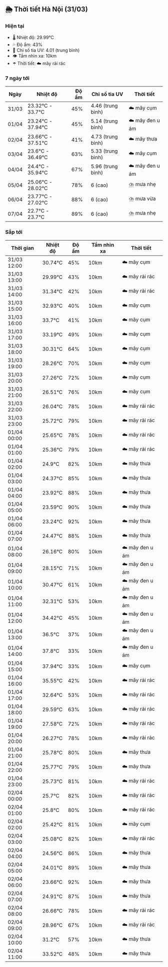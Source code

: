 ## 🌦️ Thời tiết Hà Nội (31/03)

### Hiện tại

- 🌡️ Nhiệt độ: 29.99℃
- 💦 Độ ẩm: 43%
- 🌟 Chỉ số tia UV: 4.01 (trung bình)
- 👁️ Tầm nhìn xa: 10km
- ☂️ Thời tiết: ☁️ mây rải rác

### 7 ngày tới

| Ngày | Nhiệt độ | Độ ẩm | Chỉ số tia UV | Thời tiết |
| --- | --- | --- | --- | --- |
| 31/03 | 23.32℃ - 33.7℃ | 45% | 4.46 (trung bình) | ☁️ mây cụm |
| 01/04 | 23.24℃ - 37.94℃ | 45% | 5.14 (trung bình) | ☁️ mây đen u ám |
| 02/04 | 23.66℃ - 37.51℃ | 41% | 4.73 (trung bình) | ☁️ mây thưa |
| 03/04 | 23.6℃ - 36.49℃ | 63% | 5.33 (trung bình) | ☁️ mây cụm |
| 04/04 | 24.4℃ - 35.94℃ | 67% | 5.96 (trung bình) | ☁️ mây đen u ám |
| 05/04 | 25.06℃ - 28.02℃ | 78% | 6 (cao) | ⛈️ mưa nhẹ |
| 06/04 | 23.77℃ - 27.02℃ | 88% | 6 (cao) | ⛈️ mưa vừa |
| 07/04 | 22.7℃ - 23.7℃ | 89% | 6 (cao) | ⛈️ mưa nhẹ |

### Sắp tới

| Thời gian | Nhiệt độ | Độ ẩm | Tầm nhìn xa | Thời tiết |
| --- | --- | --- | --- | --- |
| 31/03 12:00 | 30.74℃ | 45% | 10km | ☁️ mây cụm |
| 31/03 13:00 | 29.99℃ | 43% | 10km | ☁️ mây rải rác |
| 31/03 14:00 | 31.34℃ | 42% | 10km | ☁️ mây rải rác |
| 31/03 15:00 | 32.93℃ | 40% | 10km | ☁️ mây cụm |
| 31/03 16:00 | 33.7℃ | 41% | 10km | ☁️ mây cụm |
| 31/03 17:00 | 33.19℃ | 49% | 10km | ☁️ mây cụm |
| 31/03 18:00 | 30.31℃ | 64% | 10km | ☁️ mây cụm |
| 31/03 19:00 | 28.26℃ | 70% | 10km | ☁️ mây cụm |
| 31/03 20:00 | 27.26℃ | 72% | 10km | ☁️ mây cụm |
| 31/03 21:00 | 26.51℃ | 76% | 10km | ☁️ mây cụm |
| 31/03 22:00 | 26.04℃ | 78% | 10km | ☁️ mây rải rác |
| 31/03 23:00 | 25.72℃ | 79% | 10km | ☁️ mây rải rác |
| 01/04 00:00 | 25.65℃ | 78% | 10km | ☁️ mây rải rác |
| 01/04 01:00 | 25.36℃ | 79% | 10km | ☁️ mây rải rác |
| 01/04 02:00 | 24.9℃ | 82% | 10km | ☁️ mây thưa |
| 01/04 03:00 | 24.37℃ | 85% | 10km | ☁️ mây thưa |
| 01/04 04:00 | 23.92℃ | 88% | 10km | ☁️ mây thưa |
| 01/04 05:00 | 23.59℃ | 90% | 10km | ☁️ mây thưa |
| 01/04 06:00 | 23.24℃ | 92% | 10km | ☁️ mây thưa |
| 01/04 07:00 | 24.47℃ | 88% | 10km | ☁️ mây thưa |
| 01/04 08:00 | 26.16℃ | 80% | 10km | ☁️ mây đen u ám |
| 01/04 09:00 | 28.15℃ | 71% | 10km | ☁️ mây đen u ám |
| 01/04 10:00 | 30.47℃ | 61% | 10km | ☁️ mây đen u ám |
| 01/04 11:00 | 32.31℃ | 53% | 10km | ☁️ mây đen u ám |
| 01/04 12:00 | 34.42℃ | 45% | 10km | ☁️ mây đen u ám |
| 01/04 13:00 | 36.5℃ | 37% | 10km | ☁️ mây đen u ám |
| 01/04 14:00 | 37.8℃ | 33% | 10km | ☁️ mây đen u ám |
| 01/04 15:00 | 37.94℃ | 33% | 10km | ☁️ mây cụm |
| 01/04 16:00 | 35.55℃ | 42% | 10km | ☁️ mây rải rác |
| 01/04 17:00 | 32.64℃ | 53% | 10km | ☁️ mây rải rác |
| 01/04 18:00 | 29.59℃ | 63% | 10km | ☁️ mây rải rác |
| 01/04 19:00 | 27.58℃ | 72% | 10km | ☁️ mây rải rác |
| 01/04 20:00 | 26.27℃ | 78% | 10km | ☁️ mây rải rác |
| 01/04 21:00 | 25.78℃ | 80% | 10km | ☁️ mây thưa |
| 01/04 22:00 | 25.77℃ | 79% | 10km | ☁️ mây thưa |
| 01/04 23:00 | 25.73℃ | 81% | 10km | ☁️ mây rải rác |
| 02/04 00:00 | 25.7℃ | 82% | 10km | ☁️ mây rải rác |
| 02/04 01:00 | 25.8℃ | 80% | 10km | ☁️ mây rải rác |
| 02/04 02:00 | 25.42℃ | 81% | 10km | ☁️ mây cụm |
| 02/04 03:00 | 25.08℃ | 82% | 10km | ☁️ mây rải rác |
| 02/04 04:00 | 24.56℃ | 86% | 10km | ☁️ mây thưa |
| 02/04 05:00 | 24.01℃ | 89% | 10km | ☁️ mây thưa |
| 02/04 06:00 | 23.66℃ | 92% | 10km | ☁️ mây thưa |
| 02/04 07:00 | 24.91℃ | 87% | 10km | ☁️ mây thưa |
| 02/04 08:00 | 26.66℃ | 78% | 10km | ☁️ mây rải rác |
| 02/04 09:00 | 28.96℃ | 67% | 10km | ☁️ mây rải rác |
| 02/04 10:00 | 31.2℃ | 57% | 10km | ☁️ mây thưa |
| 02/04 11:00 | 33.52℃ | 48% | 10km | ☁️ mây thưa |
